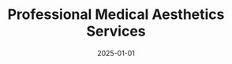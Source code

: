 ---
title: "Professional Medical Aesthetics Services"
description: "Comprehensive medical aesthetics services including Botox, dermal fillers, and personalized consultation by a Board Certified Nurse Practitioner in Boulder, Colorado."
keywords: "Botox Boulder, dermal fillers Boulder, medical aesthetics services, facial rejuvenation, lip enhancement"
date: 2025-01-01
type: "page"
layout: "services"
---